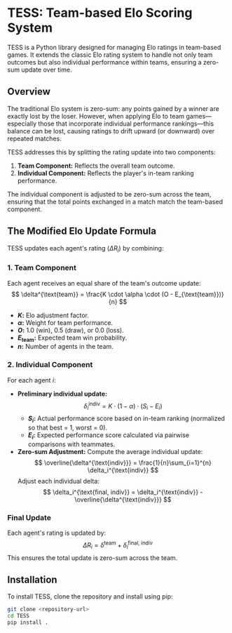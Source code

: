 # TESS: Team-based Elo Scoring System

TESS is a Python library designed for managing Elo ratings in team-based games. It extends the classic Elo rating system to handle not only team outcomes but also individual performance within teams, ensuring a zero-sum update over time.

## Overview

The traditional Elo system is zero-sum: any points gained by a winner are exactly lost by the loser. However, when applying Elo to team games—especially those that incorporate individual performance rankings—this balance can be lost, causing ratings to drift upward (or downward) over repeated matches.

TESS addresses this by splitting the rating update into two components:
1. **Team Component:** Reflects the overall team outcome.
2. **Individual Component:** Reflects the player's in-team ranking performance.

The individual component is adjusted to be zero-sum across the team, ensuring that the total points exchanged in a match match the team-based component.

## The Modified Elo Update Formula

TESS updates each agent's rating ($\Delta R_i$) by combining:

### 1. Team Component
Each agent receives an equal share of the team's outcome update:
$$
\delta^{\text{team}} = \frac{K \cdot \alpha \cdot (O - E_{\text{team}})}{n}
$$
- **$K$:** Elo adjustment factor.
- **$\alpha$:** Weight for team performance.
- **$O$:** 1.0 (win), 0.5 (draw), or 0.0 (loss).
- **$E_{\text{team}}$:** Expected team win probability.
- **$n$:** Number of agents in the team.

### 2. Individual Component
For each agent $i$:
- **Preliminary individual update:**
  $$
  \delta_i^{\text{indiv}} = K \cdot (1-\alpha) \cdot (S_i - E_i)
  $$
  - **$S_i$:** Actual performance score based on in-team ranking (normalized so that best = 1, worst = 0).
  - **$E_i$:** Expected performance score calculated via pairwise comparisons with teammates.
- **Zero-sum Adjustment:**
  Compute the average individual update:
  $$
  \overline{\delta^{\text{indiv}}} = \frac{1}{n}\sum_{i=1}^{n} \delta_i^{\text{indiv}}
  $$
  Adjust each individual delta:
  $$
  \delta_i^{\text{final, indiv}} = \delta_i^{\text{indiv}} - \overline{\delta^{\text{indiv}}}
  $$

### Final Update
Each agent's rating is updated by:
$$
\Delta R_i = \delta^{\text{team}} + \delta_i^{\text{final, indiv}}
$$
This ensures the total update is zero-sum across the team.

## Installation

To install TESS, clone the repository and install using pip:

```bash
git clone <repository-url>
cd TESS
pip install .
